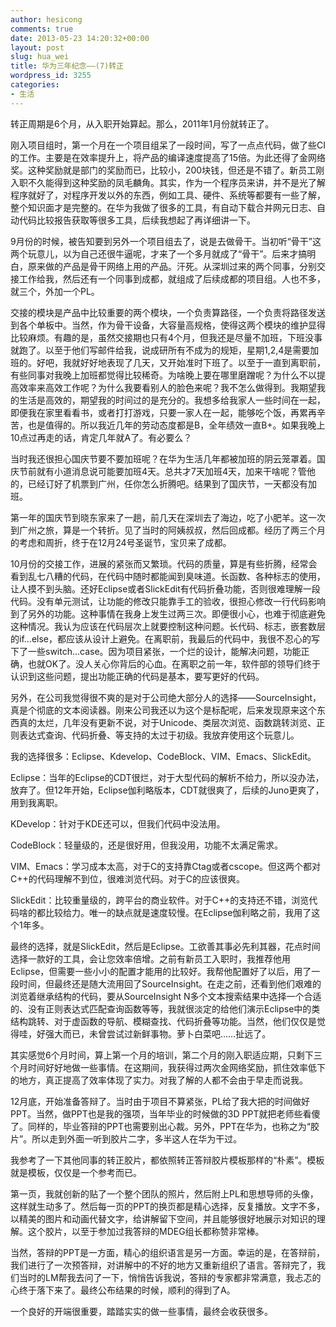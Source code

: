 ```yaml
---
author: hesicong
comments: true
date: 2013-05-23 14:20:32+00:00
layout: post
slug: hua_wei
title: 华为三年纪念——(7)转正
wordpress_id: 3255
categories:
- 生活
---
```


转正周期是6个月，从入职开始算起。那么，2011年1月份就转正了。

刚入项目组时，第一个月在一个项目组呆了一段时间，写了一点点代码，做了些CI的工作。主要是在效率提升上，将产品的编译速度提高了15倍。为此还得了金网络奖。这种奖励就是部门的奖励而已，比较小，200块钱，但还是不错了。新员工刚入职不久能得到这种奖励的凤毛麟角。其实，作为一个程序员来讲，并不是光了解程序就好了，对程序开发以外的东西，例如工具、硬件、系统等都要有一些了解，整个知识面才是完整的。在华为我做了很多的工具，有自动下载合并网元日志、自动代码比较报告获取等很多工具，后续我想起了再详细讲一下。

9月份的时候，被告知要到另外一个项目组去了，说是去做骨干。当初听“骨干”这两个玩意儿，以为自己还很牛逼呢，才来了一个多月就成了“骨干”。后来才搞明白，原来做的产品是骨干网络上用的产品。汗死。从深圳过来的两个同事，分别交接工作给我，然后还有一个同事到成都，就组成了后续成都的项目组。人也不多，就三个，外加一个PL。

交接的模块是产品中比较重要的两个模块，一个负责算路径，一个负责将路径发送到各个单板中。当然，作为骨干设备，大容量高规格，使得这两个模块的维护显得比较麻烦。有趣的是，虽然交接期也只有4个月，但我还是尽量不加班，下班没事就跑了。以至于他们写邮件给我，说成研所有不成为的规矩，星期1,2,4是需要加班的。好吧，我就好好地表现了几天，又开始准时下班了。以至于一直到离职前，有些同事对我晚上加班都觉得比较稀奇。为啥晚上要在哪里磨蹭呢？为什么不以提高效率来高效工作呢？为什么我要看别人的脸色来呢？我不怎么做得到。我期望我的生活是高效的，期望我的时间过的是充分的。我想多给我家人一些时间在一起，即便我在家里看看书，或者打打游戏，只要一家人在一起，能够吃个饭，再累再辛苦，也是值得的。所以我近几年的劳动态度都是B，全年绩效一直B+。如果我晚上10点过再走的话，肯定几年就A了。有必要么？

当时我还很担心国庆节要不要加班呢？在华为生活几年都被加班的阴云笼罩着。国庆节前就有小道消息说可能要加班4天。总共才7天加班4天，加来干啥呢？管他的，已经订好了机票到广州，任你怎么折腾吧。结果到了国庆节，一天都没有加班。

第一年的国庆节到晓东家来了一趟，前几天在深圳去了海边，吃了小肥羊。这一次到广州之旅，算是一个转折。见了当时的阿姨叔叔，然后回成都。经历了两三个月的考虑和周折，终于在12月24号圣诞节，宝贝来了成都。

10月份的交接工作，进展的紧张而又繁琐。代码的质量，算是有些折腾，经常会看到乱七八糟的代码，在代码中随时都能闻到臭味道。长函数、各种标志的使用，让人摸不到头脑。还好Eclipse或者SlickEdit有代码折叠功能，否则很难理解一段代码。没有单元测试，让功能的修改只能靠手工的验收，很担心修改一行代码影响到了另外的功能。这种事情在我身上发生过两三次。即便很小心，也难于彻底避免这种情况。我认为应该在代码层次上就要控制这种问题。长代码、标志，嵌套数层的if...else，都应该从设计上避免。在离职前，我最后的代码中，我很不忍心的写下了一些switch...case。因为项目紧张，一个烂的设计，能解决问题，功能正确，也就OK了。没人关心你背后的心血。在离职之前一年，软件部的领导们终于认识到这些问题，提出功能正确的代码是基本，要写更好的代码。

另外，在公司我觉得很不爽的是对于公司绝大部分人的选择——SourceInsight，真是个彻底的文本阅读器。刚来公司我还以为这个是标配呢，后来发现原来这个东西真的太烂，几年没有更新不说，对于Unicode、类层次浏览、函数跳转浏览、正则表达式查询、代码折叠、等支持的太过于初级。我放弃使用这个玩意儿。

我的选择很多：Eclipse、Kdevelop、CodeBlock、VIM、Emacs、SlickEdit。

Eclipse：当年的Eclipse的CDT很烂，对于大型代码的解析不给力，所以没办法，放弃了。但12年开始，Eclipse伽利略版本，CDT就很爽了，后续的Juno更爽了，用到我离职。

KDevelop：针对于KDE还可以，但我们代码中没法用。

CodeBlock：轻量级的，还是很好用，但我没用，功能不太满足需求。

VIM、Emacs：学习成本太高，对于C的支持靠Ctag或者cscope。但这两个都对C++的代码理解不到位，很难浏览代码。对于C的应该很爽。

SlickEdit：比较重量级的，跨平台的商业软件。对于C++的支持还不错，浏览代码啥的都比较给力。唯一的缺点就是速度较慢。在Eclipse伽利略之前，我用了这个1年多。

最终的选择，就是SlickEdit，然后是Eclipse。工欲善其事必先利其器，花点时间选择一款好的工具，会让您效率倍增。之前有新员工入职时，我推荐他用Eclipse，但需要一些小小的配置才能用的比较好。我帮他配置好了以后，用了一段时间，但最终还是随大流用回了SourceInsight。在走之前，还看到他们艰难的浏览着继承结构的代码，要从SourceInsight N多个文本搜索结果中选择一个合适的、没有正则表达式匹配查询函数等等，我就很淡定的给他们演示Eclipse中的类结构跳转、对于虚函数的导航、模糊查找、代码折叠等功能。当然，他们仅仅是觉得哇，好强大而已，未曾尝试过新鲜事物。萝卜白菜吧……扯远了。

其实感觉6个月时间，算上第一个月的培训，第二个月的刚入职适应期，只剩下三个月时间好好地做一些事情。在这期间，我获得过两次金网络奖励，抓住效率低下的地方，真正提高了效率体现了实力。对我了解的人都不会由于早走而说我。

12月底，开始准备答辩了。当时由于项目不算紧张，PL给了我大把的时间做好PPT。当然，做PPT也是我的强项，当年毕业的时候做的3D PPT就把老师些看傻了。同样的，毕业答辩的PPT也需要别出心裁。另外，PPT在华为，也称之为“胶片”。所以走到外面一听到胶片二字，多半这人在华为干过。

我参考了一下其他同事的转正胶片，都依照转正答辩胶片模板那样的“朴素”。模板就是模板，仅仅是一个参考而已。

第一页，我就创新的贴了一个整个团队的照片，然后附上PL和思想导师的头像，这样就生动多了。然后每一页的PPT的换页都是精心选择，反复播放。文字不多，以精美的图片和动画代替文字，给讲解留下空间，并且能够很好地展示对知识的理解。这个胶片，以至于参加过我答辩的MDEG组长都称赞非常棒。

当然，答辩的PPT是一方面，精心的组织语言是另一方面。幸运的是，在答辩前，我们进行了一次预答辩，对讲解中的不好的地方又重新组织了语言。答辩完了，我们当时的LM帮我去问了一下，悄悄告诉我说，答辩的专家都非常满意，我忐忑的心终于落下来了。最终公布结果的时候，顺利的得到了A。

一个良好的开端很重要，踏踏实实的做一些事情，最终会收获很多。
